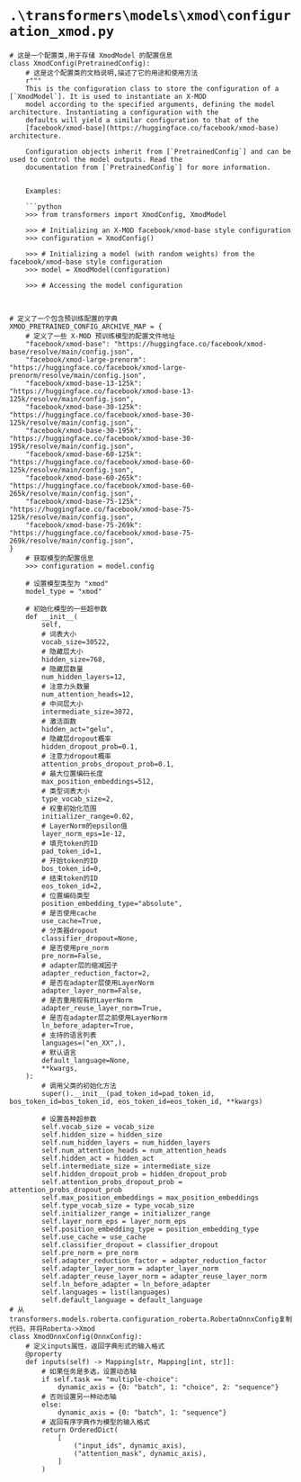 # `.\transformers\models\xmod\configuration_xmod.py`

```
# 这是一个配置类,用于存储 XmodModel 的配置信息
class XmodConfig(PretrainedConfig):
    # 这是这个配置类的文档说明,描述了它的用途和使用方法
    r"""
    This is the configuration class to store the configuration of a [`XmodModel`]. It is used to instantiate an X-MOD
    model according to the specified arguments, defining the model architecture. Instantiating a configuration with the
    defaults will yield a similar configuration to that of the
    [facebook/xmod-base](https://huggingface.co/facebook/xmod-base) architecture.

    Configuration objects inherit from [`PretrainedConfig`] and can be used to control the model outputs. Read the
    documentation from [`PretrainedConfig`] for more information.


    Examples:

    ```python
    >>> from transformers import XmodConfig, XmodModel

    >>> # Initializing an X-MOD facebook/xmod-base style configuration
    >>> configuration = XmodConfig()

    >>> # Initializing a model (with random weights) from the facebook/xmod-base style configuration
    >>> model = XmodModel(configuration)

    >>> # Accessing the model configuration



# 定义了一个包含预训练配置的字典
XMOD_PRETRAINED_CONFIG_ARCHIVE_MAP = {
    # 定义了一些 X-MOD 预训练模型的配置文件地址
    "facebook/xmod-base": "https://huggingface.co/facebook/xmod-base/resolve/main/config.json",
    "facebook/xmod-large-prenorm": "https://huggingface.co/facebook/xmod-large-prenorm/resolve/main/config.json",
    "facebook/xmod-base-13-125k": "https://huggingface.co/facebook/xmod-base-13-125k/resolve/main/config.json",
    "facebook/xmod-base-30-125k": "https://huggingface.co/facebook/xmod-base-30-125k/resolve/main/config.json",
    "facebook/xmod-base-30-195k": "https://huggingface.co/facebook/xmod-base-30-195k/resolve/main/config.json",
    "facebook/xmod-base-60-125k": "https://huggingface.co/facebook/xmod-base-60-125k/resolve/main/config.json",
    "facebook/xmod-base-60-265k": "https://huggingface.co/facebook/xmod-base-60-265k/resolve/main/config.json",
    "facebook/xmod-base-75-125k": "https://huggingface.co/facebook/xmod-base-75-125k/resolve/main/config.json",
    "facebook/xmod-base-75-269k": "https://huggingface.co/facebook/xmod-base-75-269k/resolve/main/config.json",
}
    # 获取模型的配置信息
    >>> configuration = model.config
    
    # 设置模型类型为 "xmod"
    model_type = "xmod"
    
    # 初始化模型的一些超参数
    def __init__(
        self,
        # 词表大小
        vocab_size=30522,
        # 隐藏层大小
        hidden_size=768,
        # 隐藏层数量
        num_hidden_layers=12,
        # 注意力头数量
        num_attention_heads=12,
        # 中间层大小
        intermediate_size=3072,
        # 激活函数
        hidden_act="gelu",
        # 隐藏层dropout概率
        hidden_dropout_prob=0.1,
        # 注意力dropout概率
        attention_probs_dropout_prob=0.1,
        # 最大位置编码长度
        max_position_embeddings=512,
        # 类型词表大小
        type_vocab_size=2,
        # 权重初始化范围
        initializer_range=0.02,
        # LayerNorm的epsilon值
        layer_norm_eps=1e-12,
        # 填充token的ID
        pad_token_id=1,
        # 开始token的ID
        bos_token_id=0,
        # 结束token的ID
        eos_token_id=2,
        # 位置编码类型
        position_embedding_type="absolute",
        # 是否使用cache
        use_cache=True,
        # 分类器dropout
        classifier_dropout=None,
        # 是否使用pre_norm
        pre_norm=False,
        # adapter层的缩减因子
        adapter_reduction_factor=2,
        # 是否在adapter层使用LayerNorm
        adapter_layer_norm=False,
        # 是否重用现有的LayerNorm
        adapter_reuse_layer_norm=True,
        # 是否在adapter层之前使用LayerNorm
        ln_before_adapter=True,
        # 支持的语言列表
        languages=("en_XX",),
        # 默认语言
        default_language=None,
        **kwargs,
    ):
        # 调用父类的初始化方法
        super().__init__(pad_token_id=pad_token_id, bos_token_id=bos_token_id, eos_token_id=eos_token_id, **kwargs)
    
        # 设置各种超参数
        self.vocab_size = vocab_size
        self.hidden_size = hidden_size
        self.num_hidden_layers = num_hidden_layers
        self.num_attention_heads = num_attention_heads
        self.hidden_act = hidden_act
        self.intermediate_size = intermediate_size
        self.hidden_dropout_prob = hidden_dropout_prob
        self.attention_probs_dropout_prob = attention_probs_dropout_prob
        self.max_position_embeddings = max_position_embeddings
        self.type_vocab_size = type_vocab_size
        self.initializer_range = initializer_range
        self.layer_norm_eps = layer_norm_eps
        self.position_embedding_type = position_embedding_type
        self.use_cache = use_cache
        self.classifier_dropout = classifier_dropout
        self.pre_norm = pre_norm
        self.adapter_reduction_factor = adapter_reduction_factor
        self.adapter_layer_norm = adapter_layer_norm
        self.adapter_reuse_layer_norm = adapter_reuse_layer_norm
        self.ln_before_adapter = ln_before_adapter
        self.languages = list(languages)
        self.default_language = default_language
# 从transformers.models.roberta.configuration_roberta.RobertaOnnxConfig复制代码，并将Roberta->Xmod
class XmodOnnxConfig(OnnxConfig):
    # 定义inputs属性，返回字典形式的输入格式
    @property
    def inputs(self) -> Mapping[str, Mapping[int, str]]:
        # 如果任务是多选，设置动态轴
        if self.task == "multiple-choice":
            dynamic_axis = {0: "batch", 1: "choice", 2: "sequence"}
        # 否则设置另一种动态轴
        else:
            dynamic_axis = {0: "batch", 1: "sequence"}
        # 返回有序字典作为模型的输入格式
        return OrderedDict(
            [
                ("input_ids", dynamic_axis),
                ("attention_mask", dynamic_axis),
            ]
        )
```
